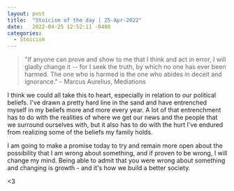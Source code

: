 ```yaml
---
layout: post
title:  "Stoicism of the day | 25-Apr-2022"
date:   2022-04-25 12:52:11 -0400
categories:
  - Stoicism
---
```


> "If anyone can prove and show to me that I think and act in error, I will gladly change it -- for I seek the truth, by which no one has ever been harmed. The one who is harmed is the one who abides in deceit and ignorance." - Marcus Aurelius, Mediations

I think we could all take this to heart, especially in relation to our political beliefs. I've drawn a pretty hard line in the sand and have entrenched myself in my beliefs more and more every year. A lot of that entrenchment has to do with the realities of where we get our news and the people that we surround ourselves with, but it also has to do with the hurt I've endured from realizing some of the beliefs my family holds. 

I am going to make a promise today to try and remain more open about the possibility that I am wrong about something, and if proven to be wrong, I will change my mind. Being able to admit that you were wrong about something and changing is growth - and it's how we build a better society. 

<3